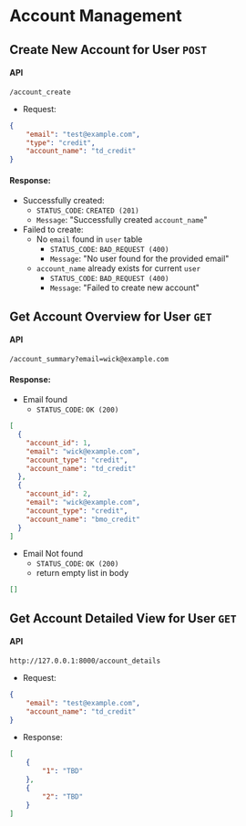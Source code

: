 # Account Management
## Create New Account for User `POST`
#### API
```
/account_create
```
- Request:
```Json
{
    "email": "test@example.com",
    "type": "credit",
    "account_name": "td_credit"
}
```
#### Response:
- Successfully created: 
    - `STATUS_CODE`: `CREATED (201)` 
    - `Message`: "Successfully created `account_name`"
- Failed to create: 
    - No `email` found in `user` table
        - `STATUS_CODE`: `BAD_REQUEST (400)`
        - `Message`: "No user found for the provided email"
    - `account_name` already exists for current `user`
        - `STATUS_CODE`: `BAD_REQUEST (400)` 
        - `Message`: "Failed to create new account"
        
        

## Get Account Overview for User `GET`
#### API
```
/account_summary?email=wick@example.com
```
#### Response:
- Email found
    - `STATUS_CODE`: `OK (200)`
```Json
[
  {
    "account_id": 1,
    "email": "wick@example.com",
    "account_type": "credit",
    "account_name": "td_credit"
  },
  {
    "account_id": 2,
    "email": "wick@example.com",
    "account_type": "credit",
    "account_name": "bmo_credit"
  }
]
```
- Email Not found
    - `STATUS_CODE`: `OK (200)`
    - return empty list in body
```json
[]
```

## Get Account Detailed View for User `GET`
#### API
```
http://127.0.0.1:8000/account_details
```
- Request:
```Json
{
    "email": "test@example.com",
    "account_name": "td_credit"
}
```
- Response:
```Json
[
    {
        "1": "TBD"
    },
    {
        "2": "TBD"
    }
]
```
